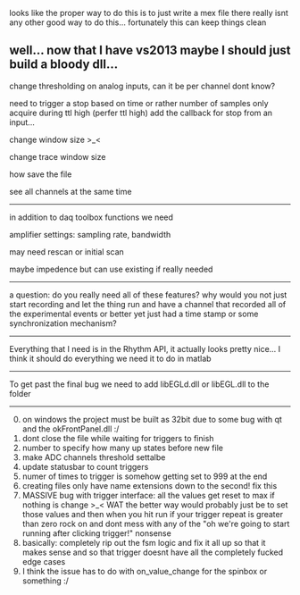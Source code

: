 looks like the proper way to do this is to just write a mex file
there really isnt any other good way to do this...
fortunately this can keep things clean

well... now that I have vs2013 maybe I should just build a bloody dll...
-----------

change thresholding on analog inputs, can it be per channel dont know?

need to trigger a stop based on time or rather number of samples
only acquire during ttl high (perfer ttl high)
	add the callback for stop from an input...

change window size >_<

change trace window size

how save the file

see all channels at the same time

_____________
in addition to daq toolbox functions we need

amplifier settings:
sampling rate, bandwidth

may need rescan or initial scan

maybe impedence but can use existing if really needed


-----
a question: do you really need all of these features?
why would you not just start recording and let the thing run and have
a channel that recorded all of the experimental events
or better yet just had a time stamp or some synchronization mechanism?


------
Everything that I need is in the Rhythm API, it actually looks pretty nice...
I think it should do everything we need it to do in matlab

----------
To get past the final bug we need to add libEGLd.dll or libEGL.dll to the folder

---------
0) on windows the project must be built as 32bit due to some bug with qt and the okFrontPanel.dll :/
1) dont close the file while waiting for triggers to finish
2) number to specify how many up states before new file
3) make ADC channels threshold settalbe
4) update statusbar to count triggers
5) numer of times to trigger is somehow getting set to 999 at the end
6) creating files only have name extensions down to the second! fix this
7) MASSIVE bug with trigger interface: all the values get reset to max if nothing is change >_< WAT the better way would probably just be to set those values and then when you hit run if your trigger repeat is greater than zero rock on and dont mess with any of the "oh we're going to start running after clicking trigger!" nonsense
8) basically: completely rip out the fsm logic and fix it all up so that it makes sense and so that trigger doesnt have all the completely fucked edge cases
9) I think the issue has to do with on_value_change for the spinbox or something :/
